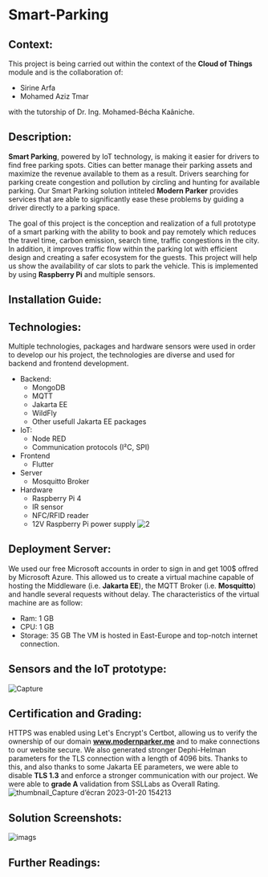 
# Smart-Parking
## Context: 
This project is being carried out within the context of the **Cloud of Things** module and is the collaboration of:
- Sirine Arfa
- Mohamed Aziz Tmar

with the tutorship of Dr. Ing. Mohamed-Bécha Kaâniche.

## Description: 
**Smart Parking**, powered by IoT technology, is making it easier for drivers to find free parking spots. Cities can better manage their parking assets and maximize the revenue available to them as a result. Drivers searching for parking create congestion and pollution by circling and hunting for available parking. Our Smart Parking solution intiteled **Modern Parker** provides services that are able to significantly ease these problems by guiding a driver directly to a parking space.

The goal of this project is the conception and realization of a full prototype of a smart parking with the ability to book and pay remotely which reduces the travel time, carbon emission, search time, traffic congestions in the city. In addition, it improves traffic flow within the parking lot with efficient design and creating a safer ecosystem for the guests.
This project will help us show the availability of car slots to park the vehicle. This is implemented by using **Raspberry Pi** and multiple sensors.
## Installation Guide:
## Technologies:
Multiple technologies, packages and hardware sensors were used in order to develop our his project, the technologies are diverse and used for backend and frontend development.
- Backend:
  - MongoDB
  - MQTT
  - Jakarta EE
  - WildFly
  - Other usefull Jakarta EE packages
- IoT:
  - Node RED
  - Communication protocols (I²C, SPI)
- Frontend
  - Flutter
- Server
  - Mosquitto Broker
- Hardware
  - Raspberry Pi 4
  - IR sensor
  - NFC/RFID reader
  - 12V Raspberry Pi power supply
![2](https://user-images.githubusercontent.com/80635318/213720751-26384d28-60df-411b-87d1-86fa093a9d0f.PNG) 
## Deployment Server:
We used our free Microsoft accounts in order to sign in and get 100$ offred by Microsoft Azure. This allowed us to create a virtual machine capable of hosting the Middleware (i.e. **Jakarta EE**), the MQTT Broker (i.e. **Mosquitto**) and handle several requests without delay. The characteristics of the virtual machine are as follow:
* Ram: 1 GB
* CPU: 1 GB
* Storage: 35 GB
The VM is hosted in East-Europe and top-notch internet connection.

## Sensors and the IoT prototype:
![Capture](https://user-images.githubusercontent.com/80635318/213831244-745a89a3-1f8e-4801-88bf-f1eee1ccfc44.PNG)

## Certification and Grading:
HTTPS was enabled using Let's Encrypt's Certbot, allowing us to verify the ownership of our domain **www.modernparker.me** and to make connections to our website secure. We also generated stronger Dephi-Helman parameters for the TLS connection with a length of 4096 bits. Thanks to this, and also thanks to some Jakarta EE parameters, we were able to disable **TLS 1.3** and enforce a stronger communication with our project. We were able to **grade A** validation from SSLLabs as Overall Rating.
![thumbnail_Capture d’écran 2023-01-20 154213](https://user-images.githubusercontent.com/80635318/213726218-17b709ac-3e25-4ec6-adb8-a671345040d7.png)
## Solution Screenshots:
![imags](https://user-images.githubusercontent.com/80635318/213830879-76435fc4-66d0-45fa-8d14-06947668e2a6.PNG)

## Further Readings:



